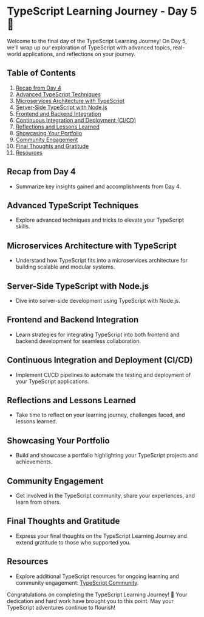 # TypeScript Learning Journey - Day 5 🚀

Welcome to the final day of the TypeScript Learning Journey! On Day 5, we'll wrap up our exploration of TypeScript with advanced topics, real-world applications, and reflections on your journey.

## Table of Contents

1. [Recap from Day 4](#recap-from-day-4)
2. [Advanced TypeScript Techniques](#advanced-typescript-techniques)
3. [Microservices Architecture with TypeScript](#microservices-architecture-with-typescript)
4. [Server-Side TypeScript with Node.js](#server-side-typescript-with-nodejs)
5. [Frontend and Backend Integration](#frontend-and-backend-integration)
6. [Continuous Integration and Deployment (CI/CD)](#continuous-integration-and-deployment-cicd)
7. [Reflections and Lessons Learned](#reflections-and-lessons-learned)
8. [Showcasing Your Portfolio](#showcasing-your-portfolio)
9. [Community Engagement](#community-engagement)
10. [Final Thoughts and Gratitude](#final-thoughts-and-gratitude)
11. [Resources](#resources)

## Recap from Day 4

- Summarize key insights gained and accomplishments from Day 4.

## Advanced TypeScript Techniques

- Explore advanced techniques and tricks to elevate your TypeScript skills.

## Microservices Architecture with TypeScript

- Understand how TypeScript fits into a microservices architecture for building scalable and modular systems.

## Server-Side TypeScript with Node.js

- Dive into server-side development using TypeScript with Node.js.

## Frontend and Backend Integration

- Learn strategies for integrating TypeScript into both frontend and backend development for seamless collaboration.

## Continuous Integration and Deployment (CI/CD)

- Implement CI/CD pipelines to automate the testing and deployment of your TypeScript applications.

## Reflections and Lessons Learned

- Take time to reflect on your learning journey, challenges faced, and lessons learned.

## Showcasing Your Portfolio

- Build and showcase a portfolio highlighting your TypeScript projects and achievements.

## Community Engagement

- Get involved in the TypeScript community, share your experiences, and learn from others.

## Final Thoughts and Gratitude

- Express your final thoughts on the TypeScript Learning Journey and extend gratitude to those who supported you.

## Resources

- Explore additional TypeScript resources for ongoing learning and community engagement: [TypeScript Community](https://www.typescriptlang.org/community/).

Congratulations on completing the TypeScript Learning Journey! 🌟 Your dedication and hard work have brought you to this point. May your TypeScript adventures continue to flourish!
